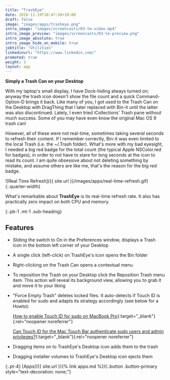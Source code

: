 ```yaml
---
title: "TrashEye"
date: 2018-11-19T10:47:58+10:00
draft: false
image: "images/apps/trasheye.png"
intro_image: "images/screencasts/03-te-video.mp4"
intro_image_preview: "images/screencasts/03-te-preview.png"
intro_image_absolute: true
intro_image_hide_on_mobile: true
jobtitle: "Utilities"
linkedinurl: "https://www.linkedin.com/"
promoted: true
weight: 3
layout: app
---
```


**Simply a Trash Can on your Desktop**

With my laptop's small display, I have Dock-hiding always turned on; anyway the trash icon doesn't show the file count and a quick Command-Option-D brings it back. Like many of you, I got used to the Trash Can on the Desktop with DragThing that I later replaced with Bin-it until the latter was also discontinued. Lately, I even tried iCollections' Trash pane without much success. Some of you may have even know the original Mac OS 9 trash can!

<!--break-->

However, all of these were not real-time, sometimes taking several seconds to refresh their content. If I remember correctly, Bin-it was even limited to the local Trash (i.e. the ~/.Trash folder). What's more with my bad eyesight, I needed a big red badge for the total count (the typical Apple NSColor.red for badges), in order to not have to stare for long seconds at the icon to read its count. I am quite obsessive about not deleting something by mistake, and assume others are like me, that's the reason for the big red badge.

![Real Time Refresh]({{ site.url }}/images/apps/real-time-refresh.gif){:.quarter-width}

What's remarkable about **TrashEye** is its real-time refresh rate. It also has practically zero impact on both CPU and memory.

{:.pb-1 .mt-1 .sub-heading}
## Features

- Sliding the switch to On in the Preferences window, displays a Trash icon in the bottom left corner of your Desktop
- A single click (left-click) on TrashEye's icon opens the Bin folder
- Right-clicking on the Trash Can opens a contextual menu
- To reposition the Trash on your Desktop click the Reposition Trash menu item. This action will reveal its background view, allowing you to grab it and move it to your liking
- "Force Empty Trash" deletes locked files. It auto-detects if Touch ID is enabled for sudo and adapts its strategy accordingly (see below for a Howto):

    [How to enable Touch ID for sudo on MacBook Pro](https://azimi.io/how-to-enable-touch-id-for-sudo-on-macbook-pro-46272ac3e2df){:target="_blank"}{:rel="noopener noreferrer"}

    [Can Touch ID for the Mac Touch Bar authenticate sudo users and admin privileges?](https://apple.stackexchange.com/questions/259093/can-touch-id-for-the-mac-touch-bar-authenticate-sudo-users-and-admin-privileges){:target="_blank"}{:rel="noopener noreferrer"}
- Dragging items on to TrashEye's Desktop icon adds them to the trash
- Dragging installer volumes to TrashEye's Desktop icon ejects them

{:.pt-4}
[Apps]({{ site.url }}{% link apps.md %}){:.button .button-primary style="text-decoration: none;"}
